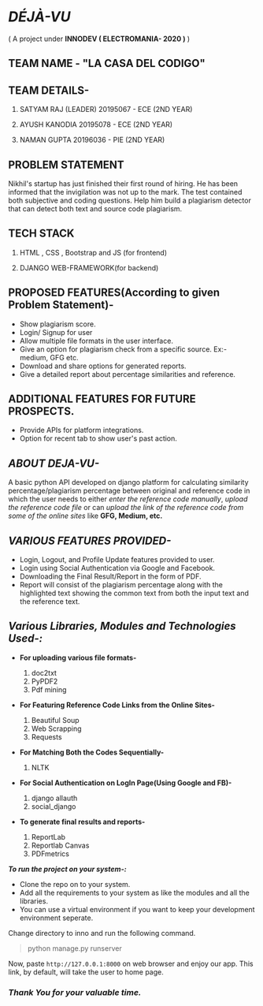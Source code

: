 # ***DÉJÀ-VU***
( A project under **INNODEV ( ELECTROMANIA- 2020 )** )

## **TEAM NAME - "LA CASA DEL CODIGO"**

## **TEAM DETAILS-**

1. SATYAM RAJ (LEADER)
20195067 - ECE (2ND YEAR)

2. AYUSH KANODIA
20195078 - ECE (2ND YEAR)

3. NAMAN GUPTA
20196036 - PIE (2ND YEAR)

## **PROBLEM STATEMENT**

Nikhil's startup has just finished their first round of hiring. He has been
informed that the invigilation was not up to the mark. The test contained both
subjective and coding questions. Help him build a plagiarism detector that can
detect both text and source code plagiarism.

## **TECH STACK**

1. HTML , CSS , Bootstrap and JS (for frontend)

2. DJANGO WEB-FRAMEWORK(for backend)

## **PROPOSED FEATURES(According to given Problem Statement)-**

- Show plagiarism score.
- Login/ Signup for user 
- Allow multiple file formats in the user interface.
- Give an option for plagiarism check from a specific source. Ex:-
      medium, GFG etc.
- Download and share options for generated reports. 
- Give a detailed report about percentage similarities and reference.      
  
## **ADDITIONAL FEATURES FOR FUTURE PROSPECTS.**
- Provide APIs for platform integrations.
- Option for recent tab to show user's past action.


## ***ABOUT DEJA-VU-***

A basic python API developed on django platform for calculating similarity percentage/plagiarism percentage between original and reference code in which the user needs to either *enter the reference code manually*, *upload the reference code file* or can *upload the link of the reference code from some of the online sites* like **GFG, Medium, etc.**  

## ***VARIOUS FEATURES PROVIDED-***
- Login, Logout, and Profile Update features provided to user.
- Login using Social Authentication via Google and Facebook.
- Downloading the Final Result/Report in the form of PDF.
- Report will consist of the plagiarism percentage along with the highlighted text showing the common text from both the input text and the reference text.


## ***Various Libraries, Modules and Technologies Used-:***

- **For uploading various file formats-**
  1. doc2txt
  2. PyPDF2
  3. Pdf mining
  
- **For Featuring Reference Code Links from the Online Sites-**
  1. Beautiful Soup
  2. Web Scrapping
  3. Requests

- **For Matching Both the Codes Sequentially-**  
  1. NLTK 
  
- **For Social Authentication on LogIn Page(Using Google and FB)-**
  1. django allauth
  2. social_django
  
- **To generate final results and reports-**
  1. ReportLab
  2. Reportlab Canvas
  3. PDFmetrics
  

 ***To run the project on your system-:***

- Clone the repo on to your system.
- Add all the requirements to your system as like the modules and all the libraries.
- You can use a virtual environment if you want to keep your development environment seperate.

Change directory to inno and run the following command.
>python manage.py runserver

Now, paste `http://127.0.0.1:8000` on web browser and enjoy our app.
This link, by default, will take the user to home page.



### ***Thank You for your valuable time.***
